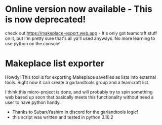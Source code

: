 # Online version now available - This is now deprecated!
check out https://makeplace-export.web.app - It's only got teamcraft stuff on it, but I'm pretty sure that's all ya'll used anyways.
No more learning to use python on the console!

# Makeplace list exporter
Howdy! 
This tool is for exporting Makeplace savefiles as lists into external tools. Right now it can create a garlandtools group and a teamcraft list.

I think this micro-project is done, and will probably try to spin something web based up soon that basically meets this functionality without need a user to have python handy.

 - Thanks to SubaruYashiro in discord for the garlandtools logic!
 - this script was written and tested in python 3.10.2
